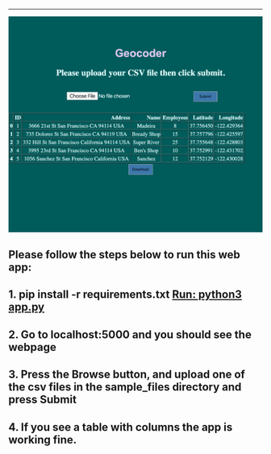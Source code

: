 ---
![](/images/Untitled.png)
>>
## Please follow the steps below to run this web app:
## 1. pip install -r requirements.txt <span style="text-decoration:underline">Run: python3 app.py</span>

## 2. Go to localhost:5000 and you should see the webpage

## 3. Press the Browse button, and upload one of the csv files in the sample_files directory and press Submit

## 4. If you see a table with columns the app is working fine.
>>>
